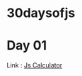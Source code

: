 # 30daysofjs
# Day 01
Link : <a href="https://codepen.io/hiteshsubnani75/full/xeJWeG">Js Calculator</a>